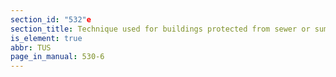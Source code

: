 ```yaml
---
section_id: "532"e
section_title: Technique used for buildings protected from sewer or sump backup
is_element: true
abbr: TUS
page_in_manual: 530-6
---
```

